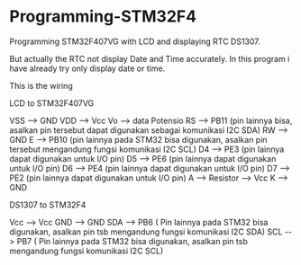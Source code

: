 # Programming-STM32F4
Programming STM32F407VG with LCD and displaying RTC DS1307. 



But actually the RTC not display Date and Time accurately. In this program i have already try only display date or time.

This is the wiring

 LCD to STM32F407VG

VSS --> GND
VDD --> Vcc
Vo  --> data Potensio
RS  --> PB11 (pin lainnya bisa, asalkan pin tersebut dapat digunakan sebagai komunikasi I2C SDA)
RW  --> GND
E   --> PB10 (pin lainnya pada STM32 bisa digunakan, asalkan pin tersebut mengandung fungsi komunikasi I2C SCL)
D4  --> PE3 (pin lainnya dapat digunakan untuk I/O pin)
D5  --> PE6 (pin lainnya dapat digunakan untuk I/O pin)
D6  --> PE4 (pin lainnya dapat digunakan untuk I/O pin)
D7  --> PE2 (pin lainnya dapat digunakan untuk I/O pin)
A   --> Resistor --> Vcc
K   --> GND

 DS1307 to STM32F4

Vcc --> Vcc
GND --> GND
SDA --> PB6 ( Pin lainnya pada STM32 bisa digunakan, asalkan pin tsb mengandung fungsi komunikasi I2C SDA)
SCL --> PB7 ( Pin lainnya pada STM32 bisa digunakan, asalkan pin tsb mengandung fungsi komunikasi I2C SCL)



